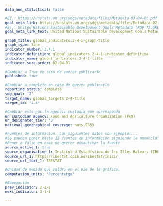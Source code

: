 ```yaml
---
data_non_statistical: false

#Ej.: https://unstats.un.org/sdgs/metadata/files/Metadata-03-04-01.pdf
goal_meta_link: https://unstats.un.org/sdgs/metadata/files/Metadata-02-04-01.pdf
#Ej.: United Nations Sustainable Development Goals Metadata (PDF 72.6KB)
goal_meta_link_text: United Nations Sustainable Development Goals Metadata (PDF 4.0 MB)

graph_title: global_indicators.2-4-1-graph-title
graph_type: line
indicator_number: 2.4.1
indicator_definition: global_indicators.2-4-1-indicator_definition
indicator_name: global_indicators.2-4-1-title
indicator_sort_order: 02-04-01

#Cambiar a True en caso de querer publicarlo
published: true

#Cambiar a complete en caso de querer publicarlo
reporting_status: complete
sdg_goal: '2'
target_name: global_targets.2-4-title
target_id: '2.4'

#Cambiar esto por la agencia custodia que corresponda
un_custodian_agency: Food and Agriculture Organization (FAO)
un_designated_tier: '3'
national_geographical_coverage: nuts.ES53

#Fuentes de información. Los siguientes datos son ejemplos...
#Se pueden poner hasta 12 fuentes de información siguiendo la nomenclatura source_active_N, source_organisation_N, etc.. siendo N un número del 1 al 12
#Poner a false en caso de querer desactivar la fuente
source_active_1: true
source_organisation_1: Institut d'Estadística de les Illes Balears (IBESTAT)
source_url_1: https://ibestat.caib.es/ibestat/inici/
source_url_text_1: IBESTAT

#Unidad de medida que saldrá en el pie de la gráfica.
computation_units: 'Percentatge'

#Navegación
prev_indicator: 2-2-2
next_indicator: 3-1-1

---
```

